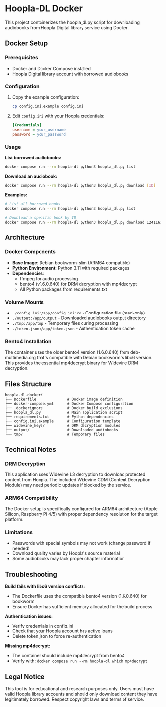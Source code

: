 # Hoopla-DL Docker

This project containerizes the hoopla_dl.py script for downloading audiobooks from Hoopla Digital library service using Docker.

## Docker Setup

### Prerequisites
- Docker and Docker Compose installed
- Hoopla Digital library account with borrowed audiobooks

### Configuration
1. Copy the example configuration:
   ```bash
   cp config.ini.example config.ini
   ```

2. Edit `config.ini` with your Hoopla credentials:
   ```ini
   [Credentials]
   username = your_username
   password = your_password
   ```

### Usage

**List borrowed audiobooks:**
```bash
docker compose run --rm hoopla-dl python3 hoopla_dl.py list
```

**Download an audiobook:**
```bash
docker compose run --rm hoopla-dl python3 hoopla_dl.py download [ID]
```

**Examples:**
```bash
# List all borrowed books
docker compose run --rm hoopla-dl python3 hoopla_dl.py list

# Download a specific book by ID
docker compose run --rm hoopla-dl python3 hoopla_dl.py download 12411610
```

## Architecture

### Docker Components
- **Base Image**: Debian bookworm-slim (ARM64 compatible)
- **Python Environment**: Python 3.11 with required packages
- **Dependencies**: 
  - ffmpeg for audio processing
  - bento4 (v1.6.0.640) for DRM decryption with mp4decrypt
  - All Python packages from requirements.txt

### Volume Mounts
- `./config.ini:/app/config.ini:ro` - Configuration file (read-only)
- `./output:/app/output` - Downloaded audiobooks output directory
- `./tmp:/app/tmp` - Temporary files during processing
- `./token.json:/app/token.json` - Authentication token cache

### Bento4 Installation
The container uses the older bento4 version (1.6.0.640) from deb-multimedia.org that's compatible with Debian bookworm's libc6 version. This provides the essential mp4decrypt binary for Widevine DRM decryption.

## Files Structure
```
hoopla-dl-docker/
├── Dockerfile              # Docker image definition
├── docker-compose.yml      # Docker Compose configuration
├── .dockerignore           # Docker build exclusions
├── hoopla_dl.py            # Main application script
├── requirements.txt        # Python dependencies
├── config.ini.example      # Configuration template
├── widevine_keys/          # DRM decryption modules
├── output/                 # Downloaded audiobooks
└── tmp/                    # Temporary files
```

## Technical Notes

### DRM Decryption
This application uses Widevine L3 decryption to download protected content from Hoopla. The included Widevine CDM (Content Decryption Module) may need periodic updates if blocked by the service.

### ARM64 Compatibility
The Docker setup is specifically configured for ARM64 architecture (Apple Silicon, Raspberry Pi 4/5) with proper dependency resolution for the target platform.

### Limitations
- Passwords with special symbols may not work (change password if needed)
- Download quality varies by Hoopla's source material
- Some audiobooks may lack proper chapter information

## Troubleshooting

**Build fails with libc6 version conflicts:**
- The Dockerfile uses the compatible bento4 version (1.6.0.640) for bookworm
- Ensure Docker has sufficient memory allocated for the build process

**Authentication issues:**
- Verify credentials in config.ini
- Check that your Hoopla account has active loans
- Delete token.json to force re-authentication

**Missing mp4decrypt:**
- The container should include mp4decrypt from bento4
- Verify with: `docker compose run --rm hoopla-dl which mp4decrypt`

## Legal Notice
This tool is for educational and research purposes only. Users must have valid Hoopla library accounts and should only download content they have legitimately borrowed. Respect copyright laws and terms of service.